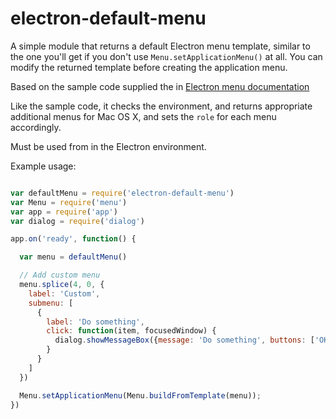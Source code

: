 # electron-default-menu

A simple module that returns a default Electron menu template, similar to the one you'll get if you don't use `Menu.setApplicationMenu()` at all.  You can modify the returned template before creating the application menu.

Based on the sample code supplied the in [Electron menu documentation](https://github.com/atom/electron/blob/master/docs/api/menu.md)

Like the sample code, it checks the environment, and returns appropriate additional menus for Mac OS X, and sets the `role` for each menu accordingly.

Must be used from in the Electron environment.

Example usage:

```javascript

var defaultMenu = require('electron-default-menu')
var Menu = require('menu')
var app = require('app')
var dialog = require('dialog')

app.on('ready', function() {

  var menu = defaultMenu()

  // Add custom menu
  menu.splice(4, 0, {
    label: 'Custom',
    submenu: [
      {
        label: 'Do something',
        click: function(item, focusedWindow) {
          dialog.showMessageBox({message: 'Do something', buttons: ['OK'] })
        }
      }
    ]
  })

  Menu.setApplicationMenu(Menu.buildFromTemplate(menu));
})

```
